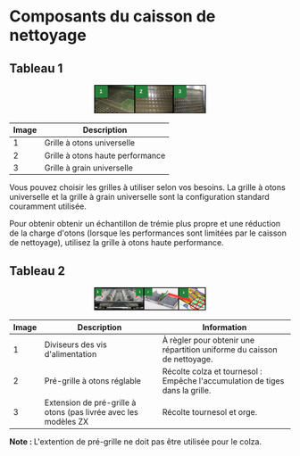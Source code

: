 # Composants du caisson de nettoyage

## Tableau 1

<p align="center">
  <img src="images/composants_caisson_img1.png" alt="Différentes grilles du caisson de nettoyage" width="200"/>
</p>


| Image  | Description  |   
|---|---|
|1|Grille à otons universelle
|2|Grille à otons haute performance
|3|Grille à grain universelle

Vous pouvez choisir les grilles à utiliser selon vos besoins.
La grille à otons universelle et la grille à grain universelle sont la configuration standard couramment utilisée.

Pour obtenir obtenir un échantillon de trémie plus propre et une réduction de la charge d'otons (lorsque les performances sont limitées par le caisson de nettoyage), utilisez la grille à otons haute performance.

## Tableau 2

<p align="center">
  <img src="images/composants_caisson_img2.png" alt="Diviseurs, pré-grille et extension de pré-grille." width="200"/>
</p>


| Image  |  Description | Information  |
|---|---|---|
|1|Diviseurs des vis d'alimentation | À règler pour obtenir une répartition uniforme du caisson de nettoyage.|
|2|Pré-grille à otons réglable | Récolte colza et tournesol : Empêche l'accumulation de tiges dans la grille.|
|3|Extension de pré-grille à otons (pas livrée avec les modèles ZX | Récolte tournesol et orge.|


<div class="note">
  <strong>Note : </strong>L'extention de pré-grille ne doit pas être utilisée pour le colza.
</div>

